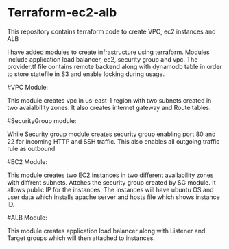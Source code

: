 # Terraform-ec2-alb
This repository contains terraform code to create VPC, ec2 instances and ALB 

I have added modules to create infrastructure using terraform. Modules include application load balancer, ec2, security group and vpc.
The provider.tf file contains remote backend along with dynamodb table in order to store statefile in S3 and enable locking during usage.

#VPC Module: 

This module creates vpc in us-east-1 region with two subnets created in two avaialbility zones. It also creates internet gateway and Route tables.

#SecurityGroup module:

While Security group module creates security group enabling port 80 and 22 for incoming HTTP and SSH traffic. This also enables all outgoing traffic rule as outbound.

#EC2 Module:

This module creates two EC2 instances in two different availability zones with diffrent subnets. Attches the security group created by SG module. It allows public IP for the instances.
The instances will have ubuntu OS and user data which installs apache server and hosts file which shows instance ID.

#ALB Module:

This module creates application load balancer along with Listener and Target groups which will then attached to instances.

